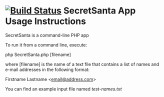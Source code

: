 [![Build Status](https://travis-ci.org/joedavison/santa.svg?branch=master)](https://travis-ci.org/joedavison/santa)
SecretSanta App Usage Instructions
=====

SecretSanta is a command-line PHP app

To run it from a command line, execute:

php SecretSanta.php [filename]

where [filename] is the name of a text file that contains a list of names 
and e-mail addresses in the following format:

Firstname Lastname &lt;email@address.com&gt;

You can find an example input file named *test-names.txt*
